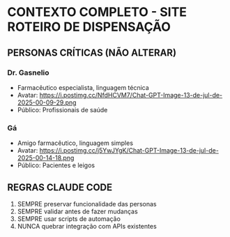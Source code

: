 # CONTEXTO COMPLETO - SITE ROTEIRO DE DISPENSAÇÃO

## PERSONAS CRÍTICAS (NÃO ALTERAR)
### Dr. Gasnelio
- Farmacêutico especialista, linguagem técnica
- Avatar: https://i.postimg.cc/NfdHCVM7/Chat-GPT-Image-13-de-jul-de-2025-00-09-29.png
- Público: Profissionais de saúde

### Gá
- Amigo farmacêutico, linguagem simples
- Avatar: https://i.postimg.cc/j5YwJYgK/Chat-GPT-Image-13-de-jul-de-2025-00-14-18.png  
- Público: Pacientes e leigos

## REGRAS CLAUDE CODE
1. SEMPRE preservar funcionalidade das personas
2. SEMPRE validar antes de fazer mudanças
3. SEMPRE usar scripts de automação
4. NUNCA quebrar integração com APIs existentes
